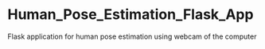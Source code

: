 # Human_Pose_Estimation_Flask_App
Flask application for human pose estimation using webcam of the computer
